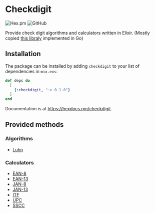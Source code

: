 # Checkdigit
![Hex.pm](https://img.shields.io/hexpm/v/checkdigit)
![GitHub](https://img.shields.io/github/license/tacomeet/checkdigit)

Provide check digit algorithms and calculators written in Elixir. (Mostly copied [this libraly](https://github.com/osamingo/checkdigit) implemented in Go)

## Installation

The package can be installed
by adding `checkdigit` to your list of dependencies in `mix.exs`:

```elixir
def deps do
  [
    {:checkdigit, "~> 0.1.0"}
  ]
end
```

Documentation is at <https://hexdocs.pm/checkdigit>.

## Provided methods

### Algorithms

- [Luhn](https://en.wikipedia.org/wiki/Luhn_algorithm)

### Calculators

- [EAN-8](https://en.wikipedia.org/wiki/EAN-8)
- [EAN-13](https://en.wikipedia.org/wiki/EAN-13)
- [JAN-8](https://en.wikipedia.org/wiki/Japanese_Article_Number)
- [JAN-13](https://en.wikipedia.org/wiki/Japanese_Article_Number)
- [ITF](https://en.wikipedia.org/wiki/Interleaved_2_of_5)
- [UPC](https://en.wikipedia.org/wiki/Universal_Product_Code)
- [SSCC](https://en.wikipedia.org/wiki/Serial_Shipping_Container_Code)
